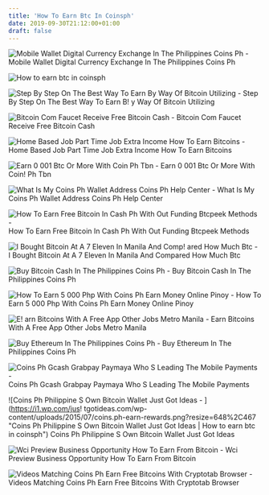 ```yaml
---
title: 'How To Earn Btc In Coinsph'
date: 2019-09-30T21:12:00+01:00
draft: false
---
```


![Mobile Wallet Digital Currency Exchange In The Philippines Coins Ph - ](https://i.ytimg.com/vi/FG3cfiEyjBM/hqdefault.jpg "Mobile Wallet Digital Currency Exchange In The Philippines Coins Ph | How to earn btc in coinsph") Mobile Wallet Digital Currency Exchange In The Philippines Coins Ph

![How to earn btc in coinsph](https://emfhweb.files.wordpress.com/2017/07/received_1343181152468983.png?w=324&h=540 "How to earn btc in coinsph") 

![Step By Step On The Best Way To Earn By Way Of Bitcoin Utilizing - ](https://upcrypto.org/wp-content/uploads/2019/06/step-by-step-on-how-to-earn-through-bitcoin-using-coins-ph-maui-manalo-660x330.jpg "Step By Step On The Best Way To Earn By Way Of Bitcoin Utilizing | How to earn btc in coinsph") Step By Step On The Best Way To Earn B! y Way Of Bitcoin Utilizing

![Bitcoin Com Faucet Receive Free Bitcoin Cash - ](https://free.bitcoin.com/vendor/bootstrap/img/bitcoin-app-bitcoincash-faucet.png "Bitcoin Com Faucet Receive Free Bitcoin Cash | How to earn btc in coinsph") Bitcoin Com Faucet Receive Free Bitcoin Cash

![Home Based Job Part Time Job Extra Income How To Earn Bitcoins - ](https://1.bp.blogspot.com/-UjLlsAk7V_c/WWcyB5vQ2OI/AAAAAAAAEoA/sv_iyVwIBKwIF64Go8FVVH1aRCF3odcDQCLcBGAs/s320/Wallets%2Bbicoin%2B01.jpg "Home Based Job Part Time Job Extra Income How To Earn Bitcoins | How to earn btc in coinsph") Home Based Job Part Time Job Extra Income How To Earn Bitcoins

![Earn 0 001 Btc Or More With Coin Ph Tbn - ](http://i61.tinypic.com/2e16mj5.png "Earn 0 001 Btc Or More With Coin Ph Tbn | Ho!   w to earn btc in coinsph") Earn 0 001 Btc Or More With Coin! Ph Tbn

![What Is My Coins Ph Wallet Address Coins Ph Help Center - ](https://support.coins.ph/hc/article_attachments/115000614542/Wallet_address_android.jpg "What Is My Coins Ph Wallet Address Coins Ph Help Center | How to earn btc in coinsph") What Is My Coins Ph Wallet Address Coins Ph Help Center

![How To Earn Free Bitcoin In Cash Ph With Out Funding Btcpeek Methods - ](https://i.ytimg.com/vi/lhmOcP7K2Pc/maxresdefault.jpg "How To Earn Free Bitcoin In Cash Ph With Out Funding Btcpeek Methods | How to earn btc in coinsph") How To Earn Free Bitcoin In Cash Ph With Out Funding Btcpeek Methods

![I Bought Bitcoin At A 7 Eleven In Manila And Comp!   ared How Much Btc - ](https://i1.wp.com/www.peanutubo.com/wp-content/uploads/2018/01/Coinsph-Confirmation-Screen-1.png?resize=730%2C649&ssl=1 "I Bought Bitcoin At A 7 Eleven In Manila And Compared How Much Btc | How to earn btc in coinsph") I Bought Bitcoin At A 7 Eleven In Manila And Compared How Much Btc

![Buy Bitcoin Cash In The Philippines Coins Ph - ](https://content.coins.ph/wp-content/uploads/2018/07/bch-featured-image.jpg "Buy Bitcoin Cash In The Philippines Coins Ph | How to earn btc in coinsph") Buy Bitcoin Cash In The Philippines Coins Ph

![How To Earn 5 000 Php With Coins Ph Earn Money Online Pinoy - ](https://emopinoy.com/wp-content/uploads/2017/08/coins.jpg "How To Earn 5 000 Php With Coins Ph Earn Money Online Pinoy | How to earn btc in coinsph") How To Earn 5 000 Php With Coins Ph Earn Money Online Pinoy

![E!   arn Bitcoins With A Free App Other Jobs Metro Manila - ](https://www.mybenta.com/img/151297567545026200.jpg "Earn Bi!   tcoins With A Free App Other Jobs Metro Manila | How to earn btc in coinsph") Earn Bitcoins With A Free App Other Jobs Metro Manila

![Buy Ethereum In The Philippines Coins Ph - ](https://42k9db1c7inj1gppbb18pn5h-wpengine.netdna-ssl.com/wp-content/uploads/2018/02/buy-eth.gif "Buy Ethereum In The Philippines Coins Ph | How to earn btc in coinsph") Buy Ethereum In The Philippines Coins Ph

![Coins Ph Gcash Grabpay Paymaya Who S Leading The Mobile Payments - ](https://assets.rappler.com/CDB62DF7E43945178309678473603825/img/99801E617F9D4D9FBA4C98225DF89BEF/digital-payments-industry-report-feature-part2-markup_1.jpg "Coins Ph Gcash Grabpay Paymaya Who S Leading The Mobile Payments | How to earn btc in coinsph") Coins Ph Gcash Grabpay Paymaya Who S Leading The Mobile Payments

![Coins Ph Philippine S Own Bitcoin Wallet Just Got Ideas - ](https://i1.wp.com/jus!   tgotideas.com/wp-content/uploads/2015/07/coins.ph-earn-rewards.png?resize=648%2C467 "Coins Ph Philippine S Own Bitcoin Wallet Just Got Ideas | How to earn btc in coinsph") Coins Ph Philippine S Own Bitcoin Wallet Just Got Ideas

![Wci Preview Business Opportunity How To Earn From Bitcoin - ](https://image.slidesharecdn.com/wcigotrep-180923174307/95/wci-preview-business-opportunity-how-to-earn-from-bitcoin-1-638.jpg?cb=1537724974 "Wci Preview Business Opportunity How To Earn From Bitcoin | How to earn btc in coinsph") Wci Preview Business Opportunity How To Earn From Bitcoin

![Videos Matching Coins Ph Earn Free Bitcoins With Cryptotab Browser - ](https://d1k5w7mbrh6vq5.cloudfront.net/images/cache/68/0b/34/680b3478d846447ffc6ac262ed5be4d3.jpg "Videos Matching Coins Ph Earn Free Bitcoins With Cryptotab Brows!   er | How to earn btc in coinsph") Videos Matching Coins Ph Earn Free Bitcoins With Cryptotab Browser